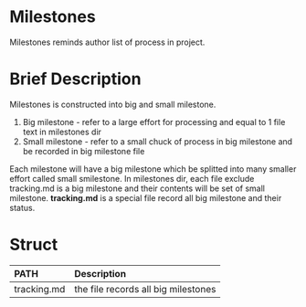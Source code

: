 # Milestones
Milestones reminds author list of process in project.

# Brief Description
Milestones is constructed into big and small milestone.

1. Big milestone   - refer to a large effort  for processing and equal to 1 file text in milestones dir
2. Small milestone - refer to a small chuck of process in big milestone and be recorded in big milestone file

Each milestone will have a big milestone which be splitted into many smaller effort called small smilestone. In milestones dir, each file exclude tracking.md is a big milestone and their contents will be set of small milestone. **tracking.md** is a special file record all big milestone and their status.

# Struct
| PATH | Description |
|:-----|:------------|
| tracking.md | the file records all big milestones |
